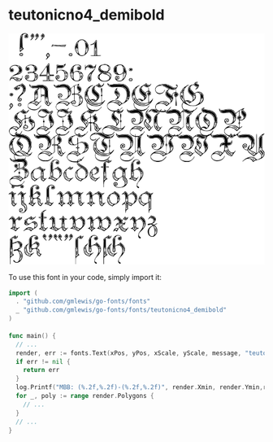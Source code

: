 # teutonicno4_demibold

![teutonicno4_demibold](teutonicno4_demibold.png)

To use this font in your code, simply import it:

```go
import (
  . "github.com/gmlewis/go-fonts/fonts"
  _ "github.com/gmlewis/go-fonts/fonts/teutonicno4_demibold"
)

func main() {
  // ...
  render, err := fonts.Text(xPos, yPos, xScale, yScale, message, "teutonicno4_demibold")
  if err != nil {
    return err
  }
  log.Printf("MBB: (%.2f,%.2f)-(%.2f,%.2f)", render.Xmin, render.Ymin,render.Xmax, render.Ymax)
  for _, poly := range render.Polygons {
    // ...
  }
  // ...
}
```
